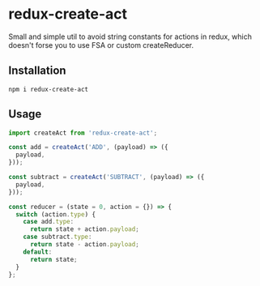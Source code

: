 # redux-create-act
Small and simple util to avoid string constants for actions in redux, which doesn't forse you to use FSA or custom createReducer.

## Installation
`npm i redux-create-act`

## Usage
```jsx
import createAct from 'redux-create-act';

const add = createAct('ADD', (payload) => ({
  payload,
}));

const subtract = createAct('SUBTRACT', (payload) => ({
  payload,
}));

const reducer = (state = 0, action = {}) => {
  switch (action.type) {
    case add.type:
      return state + action.payload;
    case subtract.type:
      return state - action.payload;
    default:
      return state;
  }
};
```
